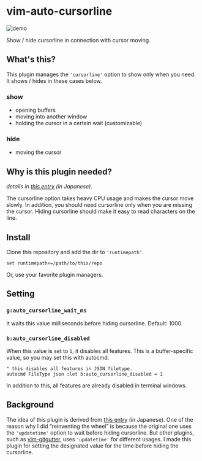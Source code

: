 # vim-auto-cursorline

![demo](https://user-images.githubusercontent.com/1239245/56327655-4c169000-61b6-11e9-8cb8-23d3ca1773a7.gif)

Show / hide cursorline in connection with cursor moving.

## What's this?

This plugin manages the `'cursorline'` option to show only when you need. It
shows / hides in these cases below.

### show

* opening buffers
* moving into another window
* holding the cursor in a certain wait (customizable)

### hide

* moving the cursor

## Why is this plugin needed?

_details in [this entry][qiita] (in Japanese)._

[qiita]: https://qiita.com/delphinus/items/a05f6f21dd494bad9f25

The cursorline option takes heavy CPU usage and makes the cursor move slowly.
In addition, you should need cursorline only when you are missing the cursor.
Hiding cursorline should make it easy to read characters on the line.

##  Install

Clone this repository and add the dir to `'runtimepath'`.

```vim
set runtimepath+=/path/to/this/repo
```

Or, use your favorite plugin managers.

## Setting

### `g:auto_cursorline_wait_ms`

It waits this value milliseconds before hiding cursorline. Default: 1000.

### `b:auto_cursorline_disabled`

When this value is set to `1`, it disables all features. This is a
buffer-specific value, so you may set this with autocmd.

```vim
" this disables all features in JSON filetype.
autocmd FileType json :let b:auto_cursorline_disabled = 1
```

In addition to this, all features are already disabled in terminal windows.

## Background

The idea of this plugin is derived from [this entry][] (in Japanese). One of
the reason why I did “reinventing the wheel” is because the original one uses
the `'updatetime'` option to wait before hiding cursorline. But other plugins,
such as [vim-gitgutter][], uses `'updatetime'` for different usages. I made
this plugin for setting the designated value for the time before hiding the
cursorline.

[this entry]: https://thinca.hatenablog.com/entry/20090530/1243615055
[vim-gitgutter]: https://github.com/airblade/vim-gitgutter
